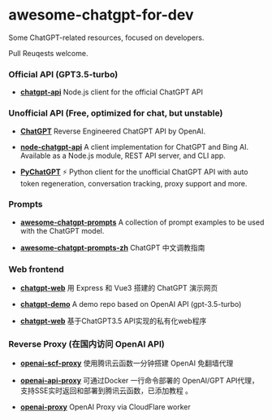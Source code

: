# awesome-chatgpt-for-dev
Some ChatGPT-related resources, focused on developers.

Pull Reuqests welcome.

### Official API (GPT3.5-turbo)

- **[chatgpt-api](https://github.com/transitive-bullshit/chatgpt-api)**
Node.js client for the official ChatGPT API

### Unofficial API (Free, optimized for chat, but unstable)

- **[ChatGPT](https://github.com/acheong08/ChatGPT)**
Reverse Engineered ChatGPT API by OpenAI.

- **[node-chatgpt-api](https://github.com/waylaidwanderer/node-chatgpt-api)**
A client implementation for ChatGPT and Bing AI. Available as a Node.js module, REST API server, and CLI app.

- **[PyChatGPT](https://github.com/rawandahmad698/PyChatGPT)**
⚡️ Python client for the unofficial ChatGPT API with auto token regeneration, conversation tracking, proxy support and more.

### Prompts

- **[awesome-chatgpt-prompts](https://github.com/f/awesome-chatgpt-prompts)**
A collection of prompt examples to be used with the ChatGPT model.

- **[awesome-chatgpt-prompts-zh](https://github.com/PlexPt/awesome-chatgpt-prompts-zh)**
ChatGPT 中文调教指南

### Web frontend

- **[chatgpt-web](https://github.com/Chanzhaoyu/chatgpt-web)**
用 Express 和 Vue3 搭建的 ChatGPT 演示网页

- **[chatgpt-demo](https://github.com/ddiu8081/chatgpt-demo)**
A demo repo based on OpenAI API (gpt-3.5-turbo)

- **[chatgpt-web](https://github.com/869413421/chatgpt-web)**
基于ChatGPT3.5 API实现的私有化web程序

### Reverse Proxy (在国内访问 OpenAI API)

- **[openai-scf-proxy](https://github.com/Ice-Hazymoon/openai-scf-proxy)**
使用腾讯云函数一分钟搭建 OpenAI 免翻墙代理

- **[openai-api-proxy](https://github.com/easychen/openai-api-proxy)**
可通过Docker 一行命令部署的 OpenAI/GPT API代理，支持SSE实时返回和部署到腾讯云函数，已添加教程 。

- **[openai-proxy](https://github.com/fuergaosi233/openai-proxy)**
OpenAI Proxy via CloudFlare worker

